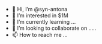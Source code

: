 - 👋 Hi, I’m @syn-antona 
- 👀 I’m interested in $1M
- 🌱 I’m currently learning ...
- 💞️ I’m looking to collaborate on .....
- 📫 How to reach me ...

<!---
syn-antona/syn-antona is a ✨ special ✨ repository because its `README.md` (this file) appears on your GitHub profile.
You can click the Preview link to take a look at your changes.
--->
